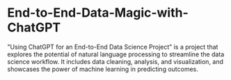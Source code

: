 # End-to-End-Data-Magic-with-ChatGPT
"Using ChatGPT for an End-to-End Data Science Project" is a project that explores the potential of natural language processing to streamline the data science workflow. It includes data cleaning, analysis, and visualization, and showcases the power of machine learning in predicting outcomes.
